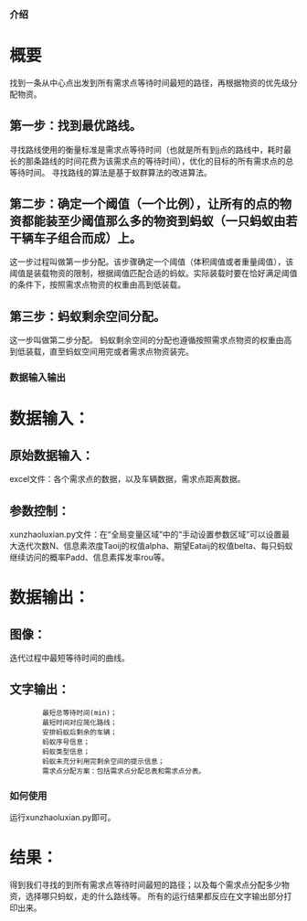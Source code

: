 ### 介绍
# 概要
找到一条从中心点出发到所有需求点等待时间最短的路径，再根据物资的优先级分配物资。
## 第一步：找到最优路线。
  寻找路线使用的衡量标准是需求点等待时间（也就是所有到j点的路线中，耗时最长的那条路线的时间花费为该需求点的等待时间），优化的目标的所有需求点的总等待时间。
  寻找路线的算法是基于蚁群算法的改进算法。
## 第二步：确定一个阈值（一个比例），让所有的点的物资都能装至少阈值那么多的物资到蚂蚁（一只蚂蚁由若干辆车子组合而成）上。
  这一步过程叫做第一步分配。该步骤确定一个阈值（体积阈值或者重量阈值），该阈值是装载物资的限制，根据阈值匹配合适的蚂蚁。实际装载时要在恰好满足阈值的条件下，按照需求点物资的权重由高到低装载。
## 第三步：蚂蚁剩余空间分配。
  这一步叫做第二步分配。
  蚂蚁剩余空间的分配也遵循按照需求点物资的权重由高到低装载，直至蚂蚁空间用完或者需求点物资装完。
 
### 数据输入输出
# 数据输入：
  ## 原始数据输入：
  excel文件：各个需求点的数据，以及车辆数据，需求点距离数据。
  ## 参数控制：
  xunzhaoluxian.py文件：在“全局变量区域”中的“手动设置参数区域”可以设置最大迭代次数N、信息素浓度Taoij的权值alpha、期望Eataij的权值belta、每只蚂蚁继续访问的概率Padd、信息素挥发率rou等。
# 数据输出：
  ## 图像：
  迭代过程中最短等待时间的曲线。
  ## 文字输出：
            最短总等待时间(min)；
            最短时间对应简化路线；
            安排蚂蚁后剩余的车辆；
            蚂蚁序号信息；
            蚂蚁类型信息；
            蚂蚁未充分利用完剩余空间的提示信息；
            需求点分配方案：包括需求点分配总表和需求点分表。
###  如何使用
  运行xunzhaoluxian.py即可。
  # 结果：
  得到我们寻找的到所有需求点等待时间最短的路径；以及每个需求点分配多少物资，选择哪只蚂蚁，走的什么路线等。
  所有的运行结果都反应在文字输出部分打印出来。
            
            
  
  
